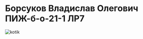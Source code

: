 # Борсуков Владислав Олегович ПИЖ-б-о-21-1  ЛР7
![kotik](https://mobimg.b-cdn.net/v3/fetch/44/44954b16fc248c1b6b41f6982e3149d9.jpeg)
